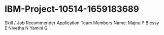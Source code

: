 # IBM-Project-10514-1659183689
Skill / Job Recommender Application
Team Members Name:
Majnu P
Blessy E
Nivetha N
Yamini G
